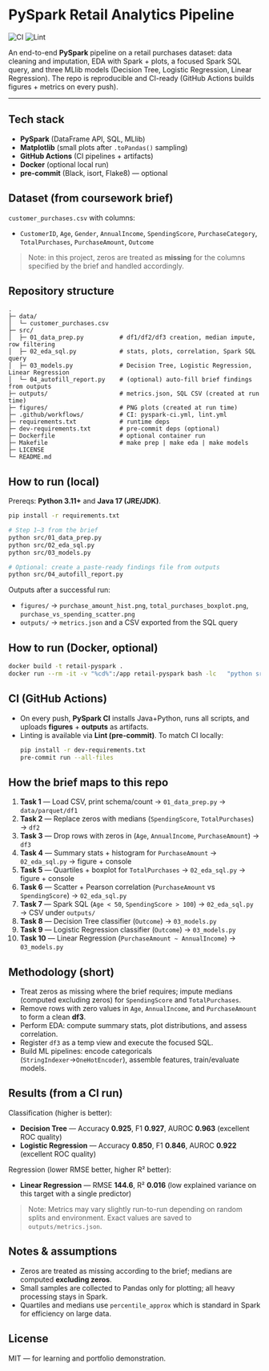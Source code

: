 # PySpark Retail Analytics Pipeline

![CI](https://github.com/arvin-alasvandian/pyspark-retail-analytics-pipeline/actions/workflows/pyspark-ci.yml/badge.svg)
![Lint](https://github.com/arvin-alasvandian/pyspark-retail-analytics-pipeline/actions/workflows/lint.yml/badge.svg)

An end-to-end **PySpark** pipeline on a retail purchases dataset: data cleaning and imputation, EDA with Spark + plots, a focused Spark SQL query, and three MLlib models (Decision Tree, Logistic Regression, Linear Regression). The repo is reproducible and CI-ready (GitHub Actions builds figures + metrics on every push).

---

## Tech stack
- **PySpark** (DataFrame API, SQL, MLlib)
- **Matplotlib** (small plots after `.toPandas()` sampling)
- **GitHub Actions** (CI pipelines + artifacts)
- **Docker** (optional local run)
- **pre-commit** (Black, isort, Flake8) — optional

## Dataset (from coursework brief)
`customer_purchases.csv` with columns:
- `CustomerID`, `Age`, `Gender`, `AnnualIncome`, `SpendingScore`,
  `PurchaseCategory`, `TotalPurchases`, `PurchaseAmount`, `Outcome`

> Note: in this project, zeros are treated as **missing** for the columns specified by the brief and handled accordingly.

## Repository structure
```
.
├─ data/
│  └─ customer_purchases.csv
├─ src/
│  ├─ 01_data_prep.py          # df1/df2/df3 creation, median impute, row filtering
│  ├─ 02_eda_sql.py            # stats, plots, correlation, Spark SQL query
│  ├─ 03_models.py             # Decision Tree, Logistic Regression, Linear Regression
│  └─ 04_autofill_report.py    # (optional) auto-fill brief findings from outputs
├─ outputs/                    # metrics.json, SQL CSV (created at run time)
├─ figures/                    # PNG plots (created at run time)
├─ .github/workflows/          # CI: pyspark-ci.yml, lint.yml
├─ requirements.txt            # runtime deps
├─ dev-requirements.txt        # pre-commit deps (optional)
├─ Dockerfile                  # optional container run
├─ Makefile                    # make prep | make eda | make models
├─ LICENSE
└─ README.md
```

## How to run (local)
Prereqs: **Python 3.11+** and **Java 17 (JRE/JDK)**.

```bash
pip install -r requirements.txt

# Step 1–3 from the brief
python src/01_data_prep.py
python src/02_eda_sql.py
python src/03_models.py

# Optional: create a paste-ready findings file from outputs
python src/04_autofill_report.py
```

Outputs after a successful run:
- `figures/` → `purchase_amount_hist.png`, `total_purchases_boxplot.png`, `purchase_vs_spending_scatter.png`
- `outputs/` → `metrics.json` and a CSV exported from the SQL query

## How to run (Docker, optional)
```bash
docker build -t retail-pyspark .
docker run --rm -it -v "%cd%":/app retail-pyspark bash -lc   "python src/01_data_prep.py && python src/02_eda_sql.py && python src/03_models.py"
```

## CI (GitHub Actions)
- On every push, **PySpark CI** installs Java+Python, runs all scripts, and uploads **figures** + **outputs** as artifacts.
- Linting is available via **Lint (pre-commit)**. To match CI locally:
  ```bash
  pip install -r dev-requirements.txt
  pre-commit run --all-files
  ```

## How the brief maps to this repo
1. **Task 1** — Load CSV, print schema/count → `01_data_prep.py` → `data/parquet/df1`
2. **Task 2** — Replace zeros with medians (`SpendingScore`, `TotalPurchases`) → `df2`
3. **Task 3** — Drop rows with zeros in (`Age`, `AnnualIncome`, `PurchaseAmount`) → `df3`
4. **Task 4** — Summary stats + histogram for `PurchaseAmount` → `02_eda_sql.py` → figure + console
5. **Task 5** — Quartiles + boxplot for `TotalPurchases` → `02_eda_sql.py` → figure + console
6. **Task 6** — Scatter + Pearson correlation (`PurchaseAmount` vs `SpendingScore`) → `02_eda_sql.py`
7. **Task 7** — Spark SQL (`Age < 50`, `SpendingScore > 100`) → `02_eda_sql.py` → CSV under `outputs/`
8. **Task 8** — Decision Tree classifier (`Outcome`) → `03_models.py`
9. **Task 9** — Logistic Regression classifier (`Outcome`) → `03_models.py`
10. **Task 10** — Linear Regression (`PurchaseAmount ~ AnnualIncome`) → `03_models.py`

## Methodology (short)
- Treat zeros as missing where the brief requires; impute medians (computed excluding zeros) for `SpendingScore` and `TotalPurchases`.
- Remove rows with zero values in `Age`, `AnnualIncome`, and `PurchaseAmount` to form a clean **df3**.
- Perform EDA: compute summary stats, plot distributions, and assess correlation.
- Register `df3` as a temp view and execute the focused SQL.
- Build ML pipelines: encode categoricals (`StringIndexer`→`OneHotEncoder`), assemble features, train/evaluate models.

## Results (from a CI run)
Classification (higher is better):
- **Decision Tree** — Accuracy **0.925**, F1 **0.927**, AUROC **0.963** (excellent ROC quality)
- **Logistic Regression** — Accuracy **0.850**, F1 **0.846**, AUROC **0.922** (excellent ROC quality)

Regression (lower RMSE better, higher R² better):
- **Linear Regression** — RMSE **144.6**, R² **0.016** (low explained variance on this target with a single predictor)

> Note: Metrics may vary slightly run-to-run depending on random splits and environment. Exact values are saved to `outputs/metrics.json`.

## Notes & assumptions
- Zeros are treated as missing according to the brief; medians are computed **excluding zeros**.
- Small samples are collected to Pandas only for plotting; all heavy processing stays in Spark.
- Quartiles and medians use `percentile_approx` which is standard in Spark for efficiency on large data.

## License
MIT — for learning and portfolio demonstration.

